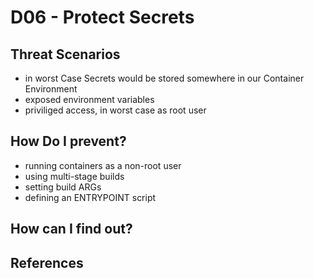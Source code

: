 # D06 - Protect Secrets


## Threat Scenarios
- in worst Case Secrets would be stored somewhere in our Container Environment
- exposed environment variables 
- priviliged access, in worst case as root user

## How Do I prevent?
- running containers as a non-root user
- using multi-stage builds
- setting build ARGs 
- defining an ENTRYPOINT script

## How can I find out?

## References


